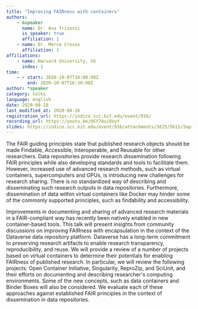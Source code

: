 ```yaml
---
title: "Improving FAIRness with containers"
authors:
    - &speaker
      name: Dr. Ana Trisovic
      is_speaker: true
      affiliation: 1
    - name: Dr. Merce Crosas
      affiliation: 1
affiliations:
    - name: Harvard University, US
      index: 1
time:
    - - start: 2020-10-07T16:00:00Z
        end: 2020-10-07T16:30:00Z
author: *speaker
category: talks
language: english
date: 2020-08-18
last_modified_at: 2020-08-26
registration_url: https://indico.scc.kit.edu/event/916/
recording_url: https://youtu.be/OEY74uj8VyY
slides: https://indico.scc.kit.edu/event/916/attachments/3825/5615/Improving_FAIRness_with_containers.pdf
---
```

The FAIR guiding principles state that published research objects should be made Findable, Accessible, Interoperable, and Reusable for other researchers. Data repositories provide research dissemination following FAIR principles while also developing standards and tools to facilitate them. However, increased use of advanced research methods, such as virtual containers, supercomputers and GPUs, is introducing new challenges for research sharing. There is no standardized way of describing and disseminating such research outputs in data repositories. Furthermore, dissemination of data within virtual containers like Docker may hinder some of the commonly supported principles, such as findability and accessibility.

Improvements in documenting and sharing of advanced research materials in a FAIR-compliant way has recently been natively enabled in new container-based tools. This talk will present insights from community discussions on improving FAIRness with encapsulation in the context of the Dataverse data repository platform. Dataverse has a long-term commitment to preserving research artifacts to enable research transparency, reproducibility, and reuse. We will provide a review of a number of projects based on virtual containers to determine their potentials for enabling FAIRness of published research. In particular, we will review the following projects: Open Container Initiative, Singularity, ReproZip, and SciUnit, and their efforts on documenting and describing researcher's computing environments. Some of the new concepts, such as data containers and Binder Boxes will also be considered. We evaluate each of these approaches against established FAIR principles in the context of dissemination in data repositories.
